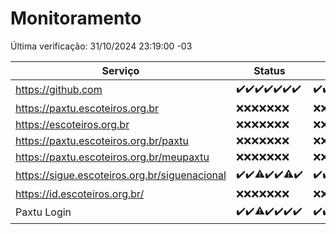 # Monitoramento

Última verificação: 31/10/2024 23:19:00 -03

|Serviço|Status|Últimas 24h|
|---|---|---|
|https://github.com|<span title="2024-10-25: OK=23">✔️</span><span title="2024-10-26: OK=23">✔️</span><span title="2024-10-27: OK=23">✔️</span><span title="2024-10-28: OK=23">✔️</span><span title="2024-10-29: OK=23">✔️</span><span title="2024-10-30: OK=22">✔️</span><span title="2024-10-31: OK=2">✔️</span>|<span title="31/10/2024 00:17:00 -03 : 200">✔️</span><span title="31/10/2024 01:11:00 -03 : 200">✔️</span><span title="31/10/2024 02:08:00 -03 : 200">✔️</span><span title="31/10/2024 03:12:00 -03 : 200">✔️</span><span title="31/10/2024 04:08:00 -03 : 200">✔️</span><span title="31/10/2024 05:11:00 -03 : 200">✔️</span><span title="31/10/2024 06:09:00 -03 : 200">✔️</span><span title="31/10/2024 07:09:00 -03 : 200">✔️</span><span title="31/10/2024 08:09:00 -03 : 200">✔️</span><span title="31/10/2024 09:15:00 -03 : 200">✔️</span><span title="31/10/2024 10:17:00 -03 : 200">✔️</span><span title="31/10/2024 11:08:00 -03 : 200">✔️</span><span title="31/10/2024 12:08:00 -03 : 200">✔️</span><span title="31/10/2024 13:10:00 -03 : 200">✔️</span><span title="31/10/2024 14:07:00 -03 : 200">✔️</span><span title="31/10/2024 15:11:00 -03 : 200">✔️</span><span title="31/10/2024 16:04:00 -03 : 200">✔️</span><span title="31/10/2024 17:09:00 -03 : 200">✔️</span><span title="31/10/2024 18:08:00 -03 : 200">✔️</span><span title="31/10/2024 19:07:00 -03 : 200">✔️</span><span title="31/10/2024 20:09:00 -03 : 200">✔️</span><span title="31/10/2024 21:44:00 -03 : 200">✔️</span><span title="31/10/2024 23:19:00 -03 : 200">✔️</span>|
|https://paxtu.escoteiros.org.br|<span title="2024-10-25: Falhas=23">❌</span><span title="2024-10-26: Falhas=23">❌</span><span title="2024-10-27: Falhas=23">❌</span><span title="2024-10-28: Falhas=23">❌</span><span title="2024-10-29: Falhas=23">❌</span><span title="2024-10-30: Falhas=22">❌</span><span title="2024-10-31: Falhas=2">❌</span>|<span title="31/10/2024 00:17:00 -03 : 403">❌</span><span title="31/10/2024 01:11:00 -03 : 403">❌</span><span title="31/10/2024 02:08:00 -03 : 403">❌</span><span title="31/10/2024 03:12:00 -03 : 403">❌</span><span title="31/10/2024 04:08:00 -03 : 403">❌</span><span title="31/10/2024 05:11:00 -03 : 403">❌</span><span title="31/10/2024 06:09:00 -03 : 403">❌</span><span title="31/10/2024 07:09:00 -03 : 403">❌</span><span title="31/10/2024 08:09:00 -03 : 403">❌</span><span title="31/10/2024 09:15:00 -03 : 403">❌</span><span title="31/10/2024 10:17:00 -03 : 403">❌</span><span title="31/10/2024 11:08:00 -03 : 403">❌</span><span title="31/10/2024 12:08:00 -03 : 403">❌</span><span title="31/10/2024 13:10:00 -03 : 403">❌</span><span title="31/10/2024 14:07:00 -03 : 403">❌</span><span title="31/10/2024 15:11:00 -03 : 403">❌</span><span title="31/10/2024 16:04:00 -03 : 403">❌</span><span title="31/10/2024 17:09:00 -03 : 403">❌</span><span title="31/10/2024 18:08:00 -03 : 403">❌</span><span title="31/10/2024 19:07:00 -03 : 403">❌</span><span title="31/10/2024 20:09:00 -03 : 403">❌</span><span title="31/10/2024 21:44:00 -03 : 403">❌</span><span title="31/10/2024 23:19:00 -03 : 403">❌</span>|
|https://escoteiros.org.br|<span title="2024-10-25: Falhas=23">❌</span><span title="2024-10-26: Falhas=23">❌</span><span title="2024-10-27: Falhas=23">❌</span><span title="2024-10-28: Falhas=23">❌</span><span title="2024-10-29: Falhas=23">❌</span><span title="2024-10-30: Falhas=22">❌</span><span title="2024-10-31: Falhas=2">❌</span>|<span title="31/10/2024 00:17:00 -03 : 403">❌</span><span title="31/10/2024 01:11:00 -03 : 403">❌</span><span title="31/10/2024 02:09:00 -03 : 403">❌</span><span title="31/10/2024 03:12:00 -03 : 403">❌</span><span title="31/10/2024 04:08:00 -03 : 403">❌</span><span title="31/10/2024 05:11:00 -03 : 403">❌</span><span title="31/10/2024 06:09:00 -03 : 403">❌</span><span title="31/10/2024 07:09:00 -03 : 403">❌</span><span title="31/10/2024 08:09:00 -03 : 403">❌</span><span title="31/10/2024 09:15:00 -03 : 403">❌</span><span title="31/10/2024 10:17:00 -03 : 403">❌</span><span title="31/10/2024 11:08:00 -03 : 403">❌</span><span title="31/10/2024 12:08:00 -03 : 403">❌</span><span title="31/10/2024 13:10:00 -03 : 403">❌</span><span title="31/10/2024 14:07:00 -03 : 403">❌</span><span title="31/10/2024 15:11:00 -03 : 403">❌</span><span title="31/10/2024 16:04:00 -03 : 403">❌</span><span title="31/10/2024 17:09:00 -03 : 403">❌</span><span title="31/10/2024 18:08:00 -03 : 403">❌</span><span title="31/10/2024 19:07:00 -03 : 403">❌</span><span title="31/10/2024 20:09:00 -03 : 403">❌</span><span title="31/10/2024 21:44:00 -03 : 403">❌</span><span title="31/10/2024 23:19:00 -03 : 403">❌</span>|
|https://paxtu.escoteiros.org.br/paxtu|<span title="2024-10-25: Falhas=23">❌</span><span title="2024-10-26: Falhas=23">❌</span><span title="2024-10-27: Falhas=23">❌</span><span title="2024-10-28: Falhas=23">❌</span><span title="2024-10-29: Falhas=23">❌</span><span title="2024-10-30: Falhas=22">❌</span><span title="2024-10-31: Falhas=2">❌</span>|<span title="31/10/2024 00:17:00 -03 : 403">❌</span><span title="31/10/2024 01:11:00 -03 : 403">❌</span><span title="31/10/2024 02:09:00 -03 : 403">❌</span><span title="31/10/2024 03:12:00 -03 : 403">❌</span><span title="31/10/2024 04:08:00 -03 : 403">❌</span><span title="31/10/2024 05:11:00 -03 : 403">❌</span><span title="31/10/2024 06:09:00 -03 : 403">❌</span><span title="31/10/2024 07:09:00 -03 : 403">❌</span><span title="31/10/2024 08:09:00 -03 : 403">❌</span><span title="31/10/2024 09:15:00 -03 : 403">❌</span><span title="31/10/2024 10:17:00 -03 : 403">❌</span><span title="31/10/2024 11:08:00 -03 : 403">❌</span><span title="31/10/2024 12:08:00 -03 : 403">❌</span><span title="31/10/2024 13:10:00 -03 : 403">❌</span><span title="31/10/2024 14:07:00 -03 : 403">❌</span><span title="31/10/2024 15:11:00 -03 : 403">❌</span><span title="31/10/2024 16:04:00 -03 : 403">❌</span><span title="31/10/2024 17:09:00 -03 : 403">❌</span><span title="31/10/2024 18:08:00 -03 : 403">❌</span><span title="31/10/2024 19:07:00 -03 : 403">❌</span><span title="31/10/2024 20:09:00 -03 : 403">❌</span><span title="31/10/2024 21:44:00 -03 : 403">❌</span><span title="31/10/2024 23:19:00 -03 : 403">❌</span>|
|https://paxtu.escoteiros.org.br/meupaxtu|<span title="2024-10-25: Falhas=23">❌</span><span title="2024-10-26: Falhas=23">❌</span><span title="2024-10-27: Falhas=23">❌</span><span title="2024-10-28: Falhas=23">❌</span><span title="2024-10-29: Falhas=23">❌</span><span title="2024-10-30: Falhas=22">❌</span><span title="2024-10-31: Falhas=2">❌</span>|<span title="31/10/2024 00:17:00 -03 : 403">❌</span><span title="31/10/2024 01:11:00 -03 : 403">❌</span><span title="31/10/2024 02:09:00 -03 : 403">❌</span><span title="31/10/2024 03:12:00 -03 : 403">❌</span><span title="31/10/2024 04:08:00 -03 : 403">❌</span><span title="31/10/2024 05:11:00 -03 : 403">❌</span><span title="31/10/2024 06:09:00 -03 : 403">❌</span><span title="31/10/2024 07:09:00 -03 : 403">❌</span><span title="31/10/2024 08:09:00 -03 : 403">❌</span><span title="31/10/2024 09:15:00 -03 : 403">❌</span><span title="31/10/2024 10:17:00 -03 : 403">❌</span><span title="31/10/2024 11:08:00 -03 : 403">❌</span><span title="31/10/2024 12:08:00 -03 : 403">❌</span><span title="31/10/2024 13:10:00 -03 : 403">❌</span><span title="31/10/2024 14:07:00 -03 : 403">❌</span><span title="31/10/2024 15:11:00 -03 : 403">❌</span><span title="31/10/2024 16:04:00 -03 : 403">❌</span><span title="31/10/2024 17:09:00 -03 : 403">❌</span><span title="31/10/2024 18:08:00 -03 : 403">❌</span><span title="31/10/2024 19:07:00 -03 : 403">❌</span><span title="31/10/2024 20:09:00 -03 : 403">❌</span><span title="31/10/2024 21:44:00 -03 : 403">❌</span><span title="31/10/2024 23:19:00 -03 : 403">❌</span>|
|https://sigue.escoteiros.org.br/siguenacional|<span title="2024-10-25: OK=23">✔️</span><span title="2024-10-26: OK=23">✔️</span><span title="2024-10-27: OK=22, Falhas=1">⚠️</span><span title="2024-10-28: OK=23">✔️</span><span title="2024-10-29: OK=23">✔️</span><span title="2024-10-30: OK=21, Falhas=1">⚠️</span><span title="2024-10-31: OK=2">✔️</span>|<span title="31/10/2024 00:17:00 -03 : 200">✔️</span><span title="31/10/2024 01:11:00 -03 : 200">✔️</span><span title="31/10/2024 02:09:00 -03 : 200">✔️</span><span title="31/10/2024 03:12:00 -03 : 200">✔️</span><span title="31/10/2024 04:08:00 -03 : 200">✔️</span><span title="31/10/2024 05:11:00 -03 : 200">✔️</span><span title="31/10/2024 06:09:00 -03 : 200">✔️</span><span title="31/10/2024 07:09:00 -03 : 200">✔️</span><span title="31/10/2024 08:09:00 -03 : 200">✔️</span><span title="31/10/2024 09:15:00 -03 : 200">✔️</span><span title="31/10/2024 10:17:00 -03 : 200">✔️</span><span title="31/10/2024 11:08:00 -03 : 200">✔️</span><span title="31/10/2024 12:08:00 -03 : 200">✔️</span><span title="31/10/2024 13:10:00 -03 : 200">✔️</span><span title="31/10/2024 14:07:00 -03 : 200">✔️</span><span title="31/10/2024 15:11:00 -03 : 200">✔️</span><span title="31/10/2024 16:04:00 -03 : 0">❌</span><span title="31/10/2024 17:09:00 -03 : 200">✔️</span><span title="31/10/2024 18:08:00 -03 : 200">✔️</span><span title="31/10/2024 19:07:00 -03 : 200">✔️</span><span title="31/10/2024 20:09:00 -03 : 200">✔️</span><span title="31/10/2024 21:44:00 -03 : 200">✔️</span><span title="31/10/2024 23:19:00 -03 : 200">✔️</span>|
|https://id.escoteiros.org.br/|<span title="2024-10-25: Falhas=23">❌</span><span title="2024-10-26: Falhas=23">❌</span><span title="2024-10-27: Falhas=23">❌</span><span title="2024-10-28: Falhas=23">❌</span><span title="2024-10-29: Falhas=23">❌</span><span title="2024-10-30: Falhas=22">❌</span><span title="2024-10-31: Falhas=2">❌</span>|<span title="31/10/2024 00:17:00 -03 : 403">❌</span><span title="31/10/2024 01:11:00 -03 : 403">❌</span><span title="31/10/2024 02:09:00 -03 : 403">❌</span><span title="31/10/2024 03:12:00 -03 : 403">❌</span><span title="31/10/2024 04:08:00 -03 : 403">❌</span><span title="31/10/2024 05:11:00 -03 : 403">❌</span><span title="31/10/2024 06:09:00 -03 : 403">❌</span><span title="31/10/2024 07:09:00 -03 : 403">❌</span><span title="31/10/2024 08:09:00 -03 : 403">❌</span><span title="31/10/2024 09:15:00 -03 : 403">❌</span><span title="31/10/2024 10:17:00 -03 : 403">❌</span><span title="31/10/2024 11:08:00 -03 : 403">❌</span><span title="31/10/2024 12:08:00 -03 : 403">❌</span><span title="31/10/2024 13:10:00 -03 : 403">❌</span><span title="31/10/2024 14:07:00 -03 : 403">❌</span><span title="31/10/2024 15:11:00 -03 : 403">❌</span><span title="31/10/2024 16:04:00 -03 : 403">❌</span><span title="31/10/2024 17:09:00 -03 : 403">❌</span><span title="31/10/2024 18:08:00 -03 : 403">❌</span><span title="31/10/2024 19:07:00 -03 : 403">❌</span><span title="31/10/2024 20:09:00 -03 : 403">❌</span><span title="31/10/2024 21:44:00 -03 : 403">❌</span><span title="31/10/2024 23:19:00 -03 : 403">❌</span>|
|Paxtu Login|<span title="2024-10-25: OK=23">✔️</span><span title="2024-10-26: OK=23">✔️</span><span title="2024-10-27: OK=22, Falhas=1">⚠️</span><span title="2024-10-28: OK=23">✔️</span><span title="2024-10-29: OK=23">✔️</span><span title="2024-10-30: OK=22">✔️</span><span title="2024-10-31: OK=2">✔️</span>|<span title="31/10/2024 00:17:00 -03 : 200">✔️</span><span title="31/10/2024 01:11:00 -03 : 200">✔️</span><span title="31/10/2024 02:09:00 -03 : 200">✔️</span><span title="31/10/2024 03:12:00 -03 : 200">✔️</span><span title="31/10/2024 04:08:00 -03 : 200">✔️</span><span title="31/10/2024 05:11:00 -03 : 200">✔️</span><span title="31/10/2024 06:09:00 -03 : 200">✔️</span><span title="31/10/2024 07:09:00 -03 : 200">✔️</span><span title="31/10/2024 08:09:00 -03 : 200">✔️</span><span title="31/10/2024 09:15:00 -03 : 200">✔️</span><span title="31/10/2024 10:17:00 -03 : 200">✔️</span><span title="31/10/2024 11:08:00 -03 : 200">✔️</span><span title="31/10/2024 12:08:00 -03 : 200">✔️</span><span title="31/10/2024 13:10:00 -03 : 200">✔️</span><span title="31/10/2024 14:07:00 -03 : 200">✔️</span><span title="31/10/2024 15:11:00 -03 : 200">✔️</span><span title="31/10/2024 16:04:00 -03 : 200">✔️</span><span title="31/10/2024 17:09:00 -03 : 200">✔️</span><span title="31/10/2024 18:08:00 -03 : 200">✔️</span><span title="31/10/2024 19:07:00 -03 : 200">✔️</span><span title="31/10/2024 20:09:00 -03 : 200">✔️</span><span title="31/10/2024 21:44:00 -03 : 200">✔️</span><span title="31/10/2024 23:19:00 -03 : 200">✔️</span>|
